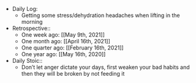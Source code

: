- Daily Log:
    - Getting some stress/dehydration headaches when lifting in the morning
- Retrospective::
    - One week ago: [[May 9th, 2021]]
    - One month ago: [[April 16th, 2021]]
    - One quarter ago: [[February 16th, 2021]]
    - One year ago: [[May 16th, 2020]]
- Daily Stoic::
    - Don’t let anger dictate your days, first weaken your bad habits and then they will be broken by not feeding it
